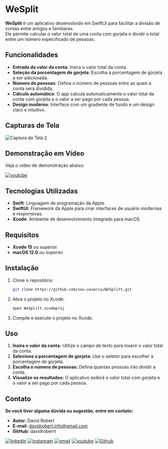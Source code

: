 # WeSplit

**WeSplit** é um aplicativo desenvolvido em SwiftUI para facilitar a divisão de contas entre amigos e familiares.<br>
Ele permite calcular o valor total de uma conta com gorjeta e dividir o total entre um número especificado de pessoas.

## Funcionalidades

- **Entrada do valor da conta**: Insira o valor total da conta.
- **Seleção da porcentagem de gorjeta**: Escolha a porcentagem de gorjeta a ser adicionada.
- **Número de pessoas**: Defina o número de pessoas entre as quais a conta será dividida.
- **Cálculo automático**: O app calcula automaticamente o valor total da conta com gorjeta e o valor a ser pago por cada pessoa.
- **Design moderno**: Interface com um gradiente de fundo e um design claro e intuitivo.

## Capturas de Tela

![Captura de Tela 2](https://github.com/user-attachments/assets/b490631d-fddc-4ac9-9f24-bc3fdc109186)

## Demonstração em Vídeo

Veja o vídeo de demonstração abaixo:

[![youtube](https://img.shields.io/badge/youtube-F9F9F9?style=for-the-badge&logo=youtube&logoColor=red)](https://drive.google.com/file/d/1Xrd1Wuvj-A2Aujr9xc6fG1hI-L4ZTxBY/view?usp=share_link)

## Tecnologias Utilizadas

- **Swift**: Linguagem de programação da Apple.
- **SwiftUI**: Framework da Apple para criar interfaces de usuário modernas e responsivas.
- **Xcode**: Ambiente de desenvolvimento integrado para macOS.

## Requisitos

- **Xcode 15** ou superior.
- **macOS 12.0** ou superior.

## Instalação

1. Clone o repositório:
   ```bash
   git clone https://github.com/seu-usuario/WeSplitt.git

2. Abra o projeto no Xcode:
   ```bash
   open WeSplitt.xcodeproj

3. Compile e execute o projeto no Xcode.

## Uso

1. **Insira o valor da conta:** Utilize o campo de texto para inserir o valor total da conta.
2. **Selecione a porcentagem de gorjeta:** Use o seletor para escolher a porcentagem de gorjeta.
3. **Escolha o número de pessoas:** Defina quantas pessoas irão dividir a conta.
4. **Visualize os resultados:** O aplicativo exibirá o valor total com gorjeta e o valor a ser pago por cada pessoa.

## Contato

**Se você tiver alguma dúvida ou sugestão, entre em contato:**

- **Autor:** David Robert
- **E-mail:** davidrobert.info@gmail.com
- **GitHub:** davidroberrt

[![linkedin](https://img.shields.io/badge/linkedin-0A66C2?style=for-the-badge&logo=linkedin&logoColor=white)](https://www.linkedin.com/in/davidrobertt)
[![instagram](https://img.shields.io/badge/instagram-405DE6?style=for-the-badge&logo=instagram&logoColor=white)](https://instagram.com/davidroberrt)
[![gmail](https://img.shields.io/badge/gmail-red?style=for-the-badge&logo=gmail&logoColor=white)](mailto:davidrobert.info@gmail.com)
[![youtube](https://img.shields.io/badge/youtube-F9F9F9?style=for-the-badge&logo=youtube&logoColor=red)](https://youtu.be/kePxRO98lEY)
[![Github](https://img.shields.io/badge/github-2E2E2E?style=for-the-badge&logo=github&logoColor=white)](https://github.com/davidroberrt)


